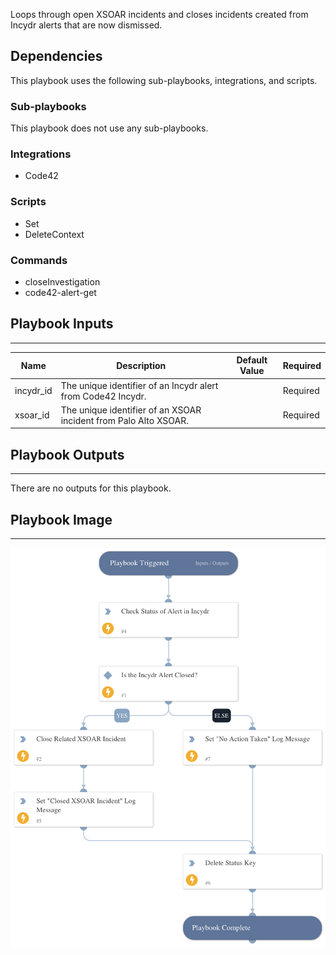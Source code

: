 Loops through open XSOAR incidents and closes incidents created from Incydr alerts that are now dismissed.

## Dependencies

This playbook uses the following sub-playbooks, integrations, and scripts.

### Sub-playbooks

This playbook does not use any sub-playbooks.

### Integrations

* Code42

### Scripts

* Set
* DeleteContext

### Commands

* closeInvestigation
* code42-alert-get

## Playbook Inputs

---

| **Name** | **Description** | **Default Value** | **Required** |
| --- | --- | --- | --- |
| incydr_id | The unique identifier of an Incydr alert from Code42 Incydr. |  | Required |
| xsoar_id | The unique identifier of an XSOAR incident from Palo Alto XSOAR. |  | Required |

## Playbook Outputs

---
There are no outputs for this playbook.

## Playbook Image

---

![Check Incydr Status and Close XSOAR Incident](../doc_files/Check_Incydr_Status_and_Close_XSOAR_Incident.png)
